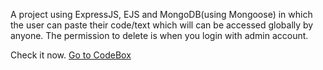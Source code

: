 A project using ExpressJS, EJS and MongoDB(using Mongoose) in which the user can paste their code/text which will can be accessed globally by anyone. The permission to delete is when you login with admin account.

Check it now. [Go to CodeBox](https://codebox.cyclic.app/)
